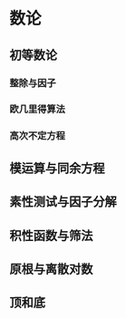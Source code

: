 # 数论

## 初等数论

### 整除与因子

### 欧几里得算法

### 高次不定方程

## 模运算与同余方程

## 素性测试与因子分解

## 积性函数与筛法

## 原根与离散对数

## 顶和底
